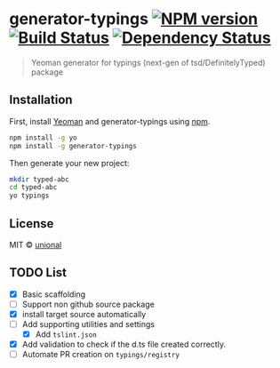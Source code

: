 # generator-typings [![NPM version][npm-image]][npm-url] [![Build Status][travis-image]][travis-url] [![Dependency Status][daviddm-image]][daviddm-url]
> Yeoman generator for typings (next-gen of tsd/DefinitelyTyped) package

## Installation

First, install [Yeoman](http://yeoman.io) and generator-typings using [npm](https://www.npmjs.com/).

```bash
npm install -g yo
npm install -g generator-typings
```

Then generate your new project:

```bash
mkdir typed-abc
cd typed-abc
yo typings
```

## License

MIT © [unional](https://github.com/unional)


[npm-image]: https://badge.fury.io/js/generator-typings.svg
[npm-url]: https://npmjs.org/package/generator-typings
[travis-image]: https://travis-ci.org/unional/generator-typings.svg?branch=master
[travis-url]: https://travis-ci.org/unional/generator-typings
[daviddm-image]: https://david-dm.org/unional/generator-typings.svg?theme=shields.io
[daviddm-url]: https://david-dm.org/unional/generator-typings

## TODO List
* [x] Basic scaffolding
* [ ] Support non github source package
* [x] install target source automatically
* [ ] Add supporting utilities and settings
  * [x] Add `tslint.json`
* [x] Add validation to check if the d.ts file created correctly.
* [ ] Automate PR creation on `typings/registry`
